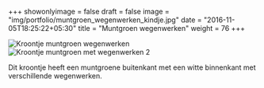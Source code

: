 +++
showonlyimage = false
draft = false
image = "img/portfolio/muntgroen_wegenwerken_kindje.jpg"
date = "2016-11-05T18:25:22+05:30"
title = "Muntgroen wegenwerken"
weight = 76
+++

<!--more-->
![Kroontje muntgroen wegenwerken][1]
![Kroontje muntgroen met wegenwerken 2][2]


Dit kroontje heeft een muntgroene buitenkant met een witte binnenkant met verschillende wegenwerken.

[1]: /img/portfolio/muntgroen_wegenwerken_kindje.jpg
[2]: /img/portfolio/alternatieven/muntgroen_wegenwerken.jpg
